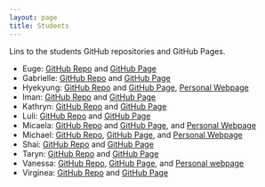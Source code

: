 ```yaml
---
layout: page
title: Students
---
```


Lins to the students GitHub repositories and GitHub Pages. 

- Euge:  [GitHub Repo](https://github.com/X.github.io) and [GitHub Page](https://X.github.io/)
- Gabrielle:  [GitHub Repo](https://github.com/X.github.io) and [GitHub Page](https://X.github.io/)
- Hyekyung: [GitHub Repo](https://github.com/austraea/austraea.github.io) and [GitHub Page](https://austraea.github.io/https://austraea.github.io/hyekyung/), [Personal Webpage](https://austraea.github.io/)
- Iman:  [GitHub Repo](https://github.com/imangareeboo/imangareeboo.github.io) and [GitHub Page](https://imangareeboo.github.io/)
- Kathryn:  [GitHub Repo](https://github.com/kes151/kes151.github.io) and [GitHub Page](https://kes151.github.io/)
- Luli:  [GitHub Repo](https://github.com/lulischmader/lulischmader.github.io) and [GitHub Page](https://lulischmader.github.io/)
- Micaela: [GitHub Repo](https://github.com/mdonabella/ENG613) and [GitHub Page](https://mdonabella.github.io/ENG613), and [Personal Webpage](https://mdonabella.github.io/)
- Michael:  [GitHub Repo](https://github.com/mrileysoriano/DHPracticum), [GitHub Page](https://mrileysoriano.github.io/DHPracticum), and [Personal Webpage](https://mrileysoriano.github.io/)
- Shai:  [GitHub Repo](https://github.com/shai-cohen/shai-cohen.github.io) and [GitHub Page](https://shai-cohen.github.io/)
- Taryn: [GitHub Repo](https://github.com/taryneliana/taryneliana.github.io) and [GitHub Page](https://taryneliana.github.io/)
- Vanessa: [GitHub Repo](https://github.com/vanessabcs/DH2023), [GitHub Page](https://vanessabcs.github.io/DH2023/), and [Personal webpage](https://vanessabcs.github.io/)
- Virginea:  [GitHub Repo](https://github.com/novackvirginea/novackvirginea.github.io) and [GitHub Page](https://novackvirginea.github.io/)
